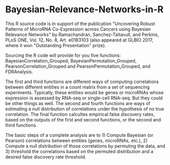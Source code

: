 # Bayesian-Relevance-Networks-in-R

This R source code is in support of the publication "Uncovering Robust Patterns of MicroRNA Co-Expression across Cancers using Bayesian Relevance Networks" by Ramachandran, Sanchez-Taltavull, and Perkins, PLoS ONE, Vol. 12, No. 8, Art. e0183103 (also appeared at GLBIO 2017, where it won "Outstanding Presentation" prize).

Sourcing the R code will provide for you five functions: BayesianCorrelation_Grouped, BayesianPermutation_Grouped, PearsonCorrelation_Grouped and PearsonPermutation_Grouped, and FDRAnalysis.

The first and third functions are different ways of computing correlations between different entities in a count matrix from a set of sequencing experiments. Typically, these entities would be genes or microRNAs whose expression is assessed by RNA-seq or single-cell RNA-seq. But they could be other things as well. The second and fourth functions are ways of estimating a null distribution of correlations under the hypothesis of no true correlation. The final function calcultes empirical false discovery rates, based on the outputs of the first and second functions, or the second and third functions. 

The basic steps of a complete analysis are to 1) Compute Bayesian (or Pearson) correlations between entities (genes, microRNAs, etc.), 2) Compute a null distribution of those correlations by permuting the data, and 3) threshold the correlations based on the permuted distribution and a desired false discovery rate threshold.
